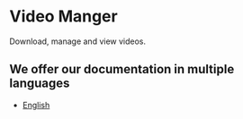 # Video Manger

Download, manage and view videos.

## We offer our documentation in multiple languages

- [English](./en/index.md)
